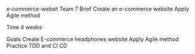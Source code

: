  e-commerce-websit Team 7
 Brief 
Create an e-commerce website 
Apply Agile method

Time
4 weeks

Goals
Create E-commerce headphones website 
Apply Agile method
Practice TDD and CI CD


